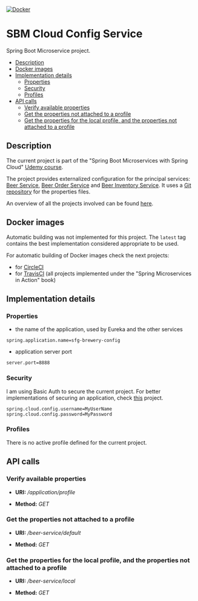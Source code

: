 [![Docker](https://img.shields.io/docker/v/mariamihai/sbm-config-server?sort=date)](https://hub.docker.com/r/mariamihai/sbm-config-server)

# SBM Cloud Config Service
Spring Boot Microservice project.

  - [Description](#description)
  - [Docker images](#docker-images)
  - [Implementation details](#implementation-details)
    - [Properties](#properties)
    - [Security](#security)
    - [Profiles](#profiles)
  - [API calls](#api-calls)
    - [Verify available properties](#verify-available-properties)
    - [Get the properties not attached to a profile](#get-the-properties-not-attached-to-a-profile)
    - [Get the properties for the local profile, and the properties not attached to a profile](#get-the-properties-for-the-local-profile-and-the-properties-not-attached-to-a-profile)
    
## Description
The current project is part of the "Spring Boot Microservices with Spring Cloud" [Udemy course](https://www.udemy.com/course/spring-boot-microservices-with-spring-cloud-beginner-to-guru/). 

The project provides externalized configuration for the principal services: [Beer Service](https://github.com/mariamihai/udemy-sbm-beer-service), 
[Beer Order Service](https://github.com/mariamihai/udemy-sbm-beer-order-service) and [Beer Inventory Service](https://github.com/mariamihai/udemy-sbm-beer-inventory-service).
It uses a [Git repository](https://github.com/mariamihai/udemy-sbm-brewery-config-repo) for the properties files.

An overview of all the projects involved can be found [here](https://github.com/mariamihai/udemy-sbm-overview).

## Docker images
Automatic building was not implemented for this project. The `latest` tag contains the best implementation considered 
appropriate to be used.

For automatic building of Docker images check the next projects:
- for [CircleCI](https://github.com/mariamihai/CIToDockerExampleProject)
- for [TravisCI](https://github.com/mariamihai/sma-overview) (all projects implemented under the "Spring Microservices in Action" book)

## Implementation details
### Properties
- the name of the application, used by Eureka and the other services 
```
spring.application.name=sfg-brewery-config
```
- application server port
```
server.port=8888
```

### Security
I am using Basic Auth to secure the current project. For better implementations of securing an application, check 
[this](https://github.com/mariamihai/spring-security-amigoscode-tutorial) project.
```
spring.cloud.config.username=MyUserName
spring.cloud.config.password=MyPassword
```

### Profiles
There is no active profile defined for the current project.

## API calls
### Verify available properties
 * __URI:__ _/application/profile_

 * __Method:__ _GET_

### Get the properties not attached to a profile
 * __URI:__ _/beer-service/default_

 * __Method:__ _GET_
    
### Get the properties for the local profile, and the properties not attached to a profile
 * __URI:__ _/beer-service/local_

 * __Method:__ _GET_